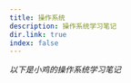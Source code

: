 ```yaml
---
title: 操作系统
description: 操作系统学习笔记
dir.link: true
index: false
---
```


_以下是小鸡的操作系统学习笔记_

<Catalog hideHeading="true"></Catalog>